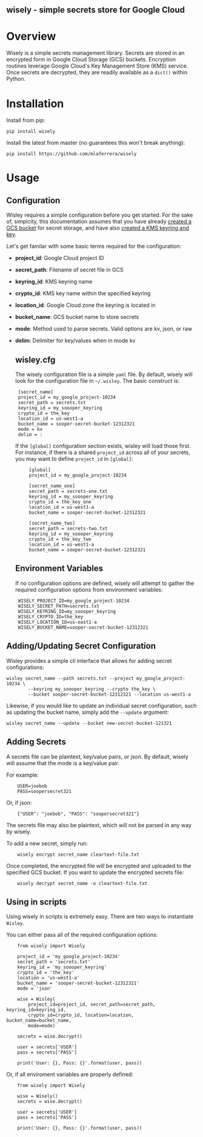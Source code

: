 ## wisely - simple secrets store for Google Cloud

# Overview

Wisely is a simple secrets management library. Secrets are stored in an encrypted
form in Google Cloud Storage (GCS) buckets. Encryption routines leverage Google
Cloud's Key Management Store (KMS) service. Once secrets are decrypted, they are
readily available as a `dict()` within Python.

# Installation

Install from pip:

    pip install wisely

Install the latest from master (no guarantees this won't break anything):

    pip install https://github.com/mlaferrera/wisely

# Usage

## Configuration

Wisley requires a simple configuration before you get started. For the sake of,
simplcity, this documentation assumes that you have already [created a GCS bucket](https://cloud.google.com/storage/docs/creating-buckets)
for secret storage, and have also [created a KMS keyring and key](https://cloud.google.com/kms/docs/creating-keys).

Let's get familar with some basic terms required for the configuration:

 - **project_id**: Google Cloud project ID
 - **secret_path**: Filename of secret file in GCS
 - **keyring_id**: KMS keyring name
 - **crypto_id**: KMS key name within the specified keyring
 - **location_id**: Google Cloud zone the keyring is located in
 - **bucket_name**: GCS bucket name to store secrets
 - **mode**: Method used to parse secrets. Valid options are kv, json, or raw
 - **delim**: Delimiter for key/values when in mode kv

    wisley.cfg
    ----------
    The wisely configuration file is a simple `yaml` file. By default, wisely will
    look for the configuration file in `~/.wisley`. The basic construct is:

        [secret_name]
        project_id = my_google_project-10234
        secret_path = secrets.txt
        keyring_id = my_soooper_keyring
        crypto_id = the_key
        location_id = us-west1-a
        bucket_name = sooper-secret-bucket-12312321
        mode = kv
        delim = :

    If the `[global]` configuration section exists, wisley will load those first. For
    instance, if there is a shared `project_id` across all of your secrets, you may
    want to define `project_id` in `[global]`:

            [global]
            project_id = my_google_project-10234

            [secret_name_one]
            secret_path = secrets-one.txt
            keyring_id = my_soooper_keyring
            crypto_id = the_key_one
            location_id = us-west1-a
            bucket_name = sooper-secret-bucket-12312321

            [secret_name_two]
            secret_path = secrets-two.txt
            keyring_id = my_soooper_keyring
            crypto_id = the_key_two
            location_id = us-west1-a
            bucket_name = sooper-secret-bucket-12312321

    Environment Variables
    ---------------------

    If no configuration options are defined, wisely will attempt to gather the
    required configuration options from environment variables:

        WISELY_PROJECT_ID=my_google_project-10234
        WISELY_SECRET_PATH=secrets.txt
        WISELY_KEYRING_ID=my_soooper_keyring
        WISELY_CRYPTO_ID=the_key
        WISELY_LOCATION_ID=us-east1-a
        WISELY_BUCKET_NAME=sooper-secret-bucket-12312321


## Adding/Updating Secret Configuration

Wisley provides a simple cli interface that allows for adding secret configurations:

    wisley secret_name --path secrets.txt --project my_google_project-10234 \
            --keyring my_soooper_keyring --crypto the_key \
            --bucket sooper-secret-bucket-12312321 --location us-west1-a

Likewise, if you would like to update an individual secret configuration, such as
updating the bucket name, simply add the `--update` argument:

    wisley secret_name --update --bucket new-secret-bucket-121321

## Adding Secrets

A secrets file can be plaintext, key/value pairs, or json. By default, wisely will
assume that the mode is a key/value pair.

For example:

        USER=joebob
        PASS=soopersecret321

Or, if json:

        {"USER": "joebob", "PASS": "soopersecret321"}

The secrets file may also be plaintext, which will not be parsed in any way by wisely.

To add a new secret, simply run:

        wisely encrypt secret_name cleartext-file.txt

Once completed, the encrypted file will be encrypted and uploaded to the specified
GCS bucket. If you want to update the encrypted secrets file:

        wisely decrypt secret_name -o cleartext-file.txt

## Using in scripts

Using wisely in scripts is extremely easy. There are two ways to instantiate `Wisley`.

You can either pass all of the required configuration options:

        from wisely import Wisely

        project_id = 'my_google_project-10234'
        secret_path = 'secrets.txt'
        keyring_id = 'my_soooper_keyring'
        crypto_id = 'the_key'
        location = 'us-west1-a'
        bucket_name = 'sooper-secret-bucket-12312321'
        mode = 'json'

        wise = Wisley(
            project_id=project_id, secret_path=secret_path, keyring_id=keyring_id,
            crypto_id=crypto_id, location=location, bucket_name=bucket_name,
            mode=mode)

        secrets = wise.decrypt()

        user = secrets['USER']
        pass = secrets['PASS']

        print('User: {}, Pass: {}'.format(user, pass))

Or, if all enviroment variables are properly defined:

        from wisely import Wisely

        wise = Wisely()
        secrets = wise.decrypt()

        user = secrets['USER']
        pass = secrets['PASS']

        print('User: {}, Pass: {}'.format(user, pass))

